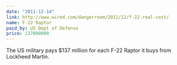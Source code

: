 ```yaml
---
date: "2011-12-14"
link: http://www.wired.com/dangerroom/2011/12/f-22-real-cost/
name: F-22 Raptor
paid_by: US Dept of Defense
price: 137000000
---
```


The US military pays $137 million for each F-22 Raptor it buys from Lockheed
Martin.
